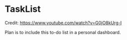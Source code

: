 # TaskList

Credit: https://www.youtube.com/watch?v=G0jO8kUrg-I

Plan is to include this to-do list in a personal dashboard.